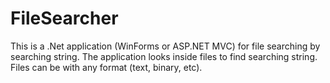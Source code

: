 # FileSearcher
This is a .Net application (WinForms or ASP.NET MVC) for file searching by searching string. The application looks inside files to find searching string. Files can be with any format (text, binary, etc).
